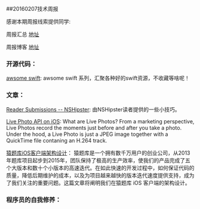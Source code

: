 
##20160207技术周报

感谢本期周报线索提供同学: 

周报汇总 [地址](https://github.com/BaiduHiDeviOS/iOS-Tech-Weekly)

周报博客 [地址](http://baiduhidevios.github.io/)

### 开源代码：
[awsome swift](https://github.com/matteocrippa/awesome-swift): awsome swift 系列，汇聚各种好的swift资源，不收藏等啥呢！

### 文章：

[Reader Submissions -- NSHipster](http://nshipster.com/new-years-2016/):  由NSHipster读者提供的一些小技巧。

[Live Photo API on iOS](http://writings/live-photo-ios-api-overview/): What are Live Photos? From a marketing perspective, Live Photos record the moments just before and after you take a photo. Under the hood, a Live Photo is just a JPEG image together with a QuickTime file contaning an H.264 track.

[猿题库iOS客户端架构设计](http://gracelancy.com/blog/2016/01/06/ape-ios-arch-design/)： 猿题库是一个拥有数千万用户的创业公司，从2013年题库项目起步到2015年，团队保持了极高的生产效率，使我们的产品完成了五个大版本和数十个小版本的高速迭代。在如此快速的开发过程中，如何保证代码的质量，降低后期维护的成本，以及为项目越来越快的版本迭代速度提供支持，成为了我们关注的重要问题。这篇文章将阐明我们在猿题库 iOS 客户端的架构设计。

### 程序员的自我修养：
